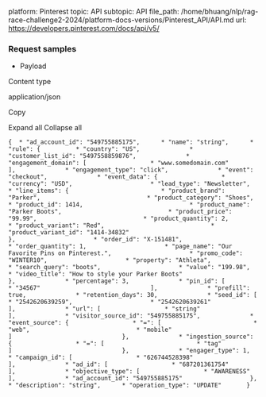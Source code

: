 platform: Pinterest
topic: API
subtopic: API
file_path: /home/bhuang/nlp/rag-race-challenge2-2024/platform-docs-versions/Pinterest_API/API.md
url: https://developers.pinterest.com/docs/api/v5/


### Request samples

* Payload

Content type

application/json

Copy

Expand all Collapse all

`{  * "ad_account_id": "549755885175",      * "name": "string",      * "rule": {          * "country": "US",              * "customer_list_id": "5497558859876",              * "engagement_domain": [                  * "www.somedomain.com"                               ],              * "engagement_type": "click",              * "event": "checkout",              * "event_data": {                  * "currency": "USD",                      * "lead_type": "Newsletter",                      * "line_items": {                          * "product_brand": "Parker",                              * "product_category": "Shoes",                              * "product_id": 1414,                              * "product_name": "Parker Boots",                              * "product_price": "99.99",                              * "product_quantity": 2,                              * "product_variant": "Red",                              * "product_variant_id": "1414-34832"                                           },                      * "order_id": "X-151481",                      * "order_quantity": 1,                      * "page_name": "Our Favorite Pins on Pinterest.",                      * "promo_code": "WINTER10",                      * "property": "Athleta",                      * "search_query": "boots",                      * "value": "199.98",                      * "video_title": "How to style your Parker Boots"                               },              * "percentage": 3,              * "pin_id": [                  * "34567"                               ],              * "prefill": true,              * "retention_days": 30,              * "seed_id": [                  * "2542620639259",                      * "2542620639261"                               ],              * "url": [                  * "string"                               ],              * "visitor_source_id": "549755885175",              * "event_source": {                  * "=": [                          * "web",                              * "mobile"                                           ]                               },              * "ingestion_source": {                  * "=": [                          * "tag"                                           ]                               },              * "engager_type": 1,              * "campaign_id": [                  * "626744528398"                               ],              * "ad_id": [                  * "687201361754"                               ],              * "objective_type": [                  * "AWARENESS"                               ],              * "ad_account_id": "549755885175"                   },      * "description": "string",      * "operation_type": "UPDATE"       }`